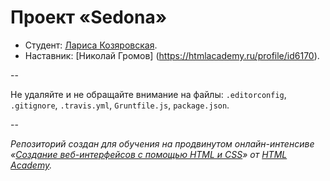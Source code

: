 # Проект «Sedona»

* Студент: [Лариса Козяровская](https://htmlacademy.ru/profile/id32887).
* Наставник: [Николай Громов] (https://htmlacademy.ru/profile/id6170).

--

Не удаляйте и не обращайте внимание на файлы: `.editorconfig`, `.gitignore`, `.travis.yml`, `Gruntfile.js`, `package.json`.

--

_Репозиторий создан для обучения на продвинутом онлайн-интенсиве «[Создание веб-интерфейсов с помощью HTML и CSS](https://htmlacademy.ru/advanced_intensive)» от [HTML Academy](https://htmlacademy.ru)._

